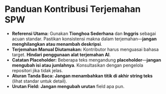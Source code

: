 # Panduan Kontribusi Terjemahan SPW

- **Referensi Utama:** Gunakan **Tionghoa Sederhana** dan **Inggris** sebagai acuan standar. Pastikan konsistensi makna dalam terjemahan—**jangan menghilangkan atau menambah deskripsi**.
- **Terjemahan Manual Diutamakan:** Kontributor harus menguasai bahasa target. **Hindari penggunaan alat terjemahan AI**.
- **Catatan Placeholder:** Beberapa teks mengandung **placeholder**—**jangan mengubah isi atau jumlahnya**. Konsultasikan dengan pengelola repositori jika tidak jelas.
- **Aturan Tanda Baca:** **Jangan menambahkan titik di akhir string teks** (lihat standar untuk detail).
- **Urutan Field:** **Jangan mengubah urutan** field apa pun.
